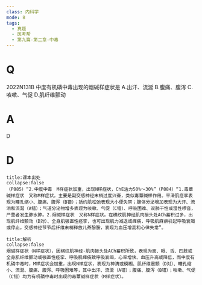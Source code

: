 ```yaml
---
class: 内科学
mode: B
tags:
  - 真题
  - 医考帮
  - 第九篇-第二章-中毒
---
```


# Q
2022N131B 中度有机磷中毒出现的烟碱样症状是
A.出汗、流涎
B.腹痛、腹泻
C.咳嗽、气促
D.肌纤维颤动

# A
D
# D
```ad-note
title:课本出处
collapse:false
（P885）“2.中度中毒　M样症状加重，出现N样症状，ChE活力50%～30%”（P884）“1.毒蕈碱样症状　又称M样症状。主要是副交感神经末梢过度兴奋，类似毒蕈碱样作用。平滑肌痉挛表现为瞳孔缩小、腹痛、腹泻（B错）；括约肌松弛表现大小便失禁；腺体分泌增加表现为大汗、流泪和流涎（A错）；气道分泌物增多表现为咳嗽、气促（C错）、呼吸困难、双肺干性或湿性啰音，严重者发生肺水肿。2.烟碱样症状　又称N样症状。在横纹肌神经肌肉接头处ACh蓄积过多，出现肌纤维颤动（D对）、全身肌强直性痉挛，也可出现肌力减退或瘫痪，呼吸肌麻痹引起呼吸衰竭或停止。交感神经节节后纤维末梢释放儿茶酚胺，表现为血压增高和心律失常”。
```

```ad-summary
title:解析
collapse:false
烟碱样症状（N样症状），因横纹肌神经-肌肉接头处ACh蓄积所致，表现为面、眼、舌、四肢或全身肌纤维颤动或强直性痉挛、呼吸肌瘫痪致呼吸衰竭，心率增快、血压升高或降低，而中度有机磷中毒时，M样症状会加重，出现N样症状，表现为神清或模糊、肌纤维震颤（D对）、瞳孔缩小、流涎、腹痛、腹泻、呼吸困难等，其中出汗、流涎（A错）；腹痛、腹泻（B错）；咳嗽、气促（C错）均为有机磷中毒时出现的毒蕈碱样症状（M样症状）。
```

